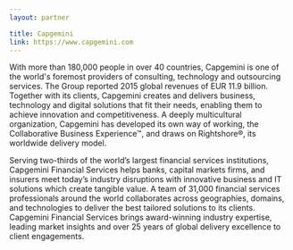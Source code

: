 ```yaml
---
layout: partner

title: Capgemini
link: https://www.capgemini.com
---
```


With more than 180,000 people in over 40 countries, Capgemini is one of the world's foremost providers of consulting, technology and outsourcing services. The Group reported 2015 global revenues of EUR 11.9 billion. Together with its clients, Capgemini creates and delivers business, technology and digital solutions that fit their needs, enabling them to achieve innovation and competitiveness. A deeply multicultural organization, Capgemini has developed its own way of working, the Collaborative Business Experience™, and draws on Rightshore®, its worldwide delivery model.

Serving two-thirds of the world’s largest financial services institutions, Capgemini Financial Services helps banks, capital markets firms, and insurers meet today’s industry disruptions with innovative business and IT solutions which create tangible value. A team of 31,000 financial services professionals around the world collaborates across geographies, domains, and technologies to deliver the best tailored solutions to its clients. Capgemini Financial Services brings award-winning industry expertise, leading market insights and over 25 years of global delivery excellence to client engagements.
